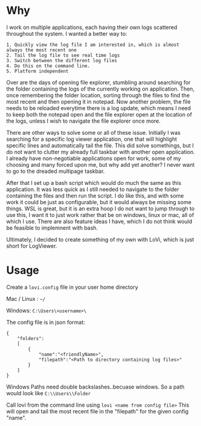 # Why
I work on multiple applications, each having their own logs scattered throughout the system. I wanted a better way to:

    1. Quickly view the log file I am interested in, which is almost always the most recent one
    2. Tail the log file to see real time logs
    3. Switch between the different log files
    4. Do this on the command line.
    5. Platform independent

Over are the days of opening file explorer, stumbling around searching for the folder containing the logs of the currently working on application. Then, once remembering the folder location, sorting through the files to find the most recent and then opening it in notepad. Now another problem, the file needs to be reloaded everytime there is a log update, which means I need to keep both the notepad open and the file explorer open at the location of the logs, unless I wish to navigate the file explorer once more.

There are other ways to solve some or all of these issue. Initially I was searching for a specific log viewer application, one that will highlight specific lines and automatically tail the file. This did solve somethings, but I do not want to clutter my already full taskbar with another open application. I already have non-negotiable applications open for work, some of my choosing and many forced upon me, but why add yet another? I never want to go to the dreaded multipage taskbar. 

After that I set up a bash script which would do much the same as this application. It was less quick as I still needed to navigate to the folder containing the files and then run the script. I do like this, and with some work it could be just as configurable, but it would always be missing some things. WSL is great, but it is an extra hoop I do not want to jump through to use this, I want it to just work rather that be on windows, linux or mac, all of which I use. There are also feature ideas I have, which I do not think would be feasible to implemnent with bash.

Ultimately, I decided to create something of my own with LoVi, which is just short for LogViewer.


# Usage
Create a `lovi.config` file in your user home directory

Mac / Linux : `~/`

Windows: `C:\Users\<username>\`

The config file is in json format:
```
{
	"folders":
	[
		{
			"name":"<friendlyName>",
			"filepath":"<Path to directory containing log files>" 
		}
	]
}
```
Windows Paths need double backslashes..becuase windows.
So a path would look like `C:\\Users\\Folder`

Call lovi from the command line using `lovi <name from config file>` 
This will open and tail the most recent file in the "filepath" for the given config "name".
